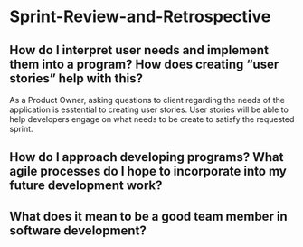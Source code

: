 # Sprint-Review-and-Retrospective

## How do I interpret user needs and implement them into a program? How does creating “user stories” help with this?

As a Product Owner, asking questions to client regarding the needs of the application is esstential to creating user stories. 
User stories will be able to help developers engage on what needs to be create to satisfy the requested sprint. 

## How do I approach developing programs? What agile processes do I hope to incorporate into my future development work?


## What does it mean to be a good team member in software development?
